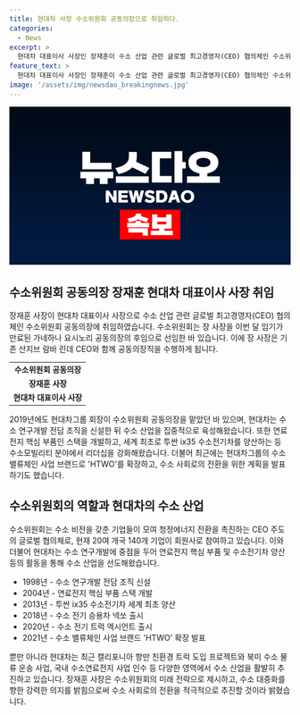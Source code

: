 ```yaml
---
title: 현대차 사장 수소위원회 공동의장으로 취임하다.
categories:
  - News
excerpt: >
  현대차 대표이사 사장인 장재훈이 수소 산업 관련 글로벌 최고경영자(CEO) 협의체인 수소위원회 공동의장으로 취임했다. 장 사장은 수소 연구개발을 통해 수소모빌리티 분야 리더십을 강화해왔으며, 수소로의 전환을 미래 전략으로 제시하고 있습니다. 또한, 현대차는 수소연료전지 사업 확장과 북미 수소 물류 운송 사업을 전개하고 있으며, 수소위원회는 청정에너지 전환을 촉진하는 CEO 주도 글로벌 협의체로 현재 20여 개국 140개 기업이 회원사로 참여하고 있습니다.
feature_text: >
  현대차 대표이사 사장인 장재훈이 수소 산업 관련 글로벌 최고경영자(CEO) 협의체인 수소위원회 공동의장으로 취임했다. 장 사장은 수소 연구개발을 통해 수소모빌리티 분야 리더십을 강화해왔으며, 수소로의 전환을 미래 전략으로 제시하고 있습니다. 또한, 현대차는 수소연료전지 사업 확장과 북미 수소 물류 운송 사업을 전개하고 있으며, 수소위원회는 청정에너지 전환을 촉진하는 CEO 주도 글로벌 협의체로 현재 20여 개국 140개 기업이 회원사로 참여하고 있습니다.
image: '/assets/img/newsdao_breakingnews.jpg'
---
```


<p><img src="/assets/img/newsdao_breakingnews.jpg" alt="firstkoreanews 속보" /></p>

<h2 data-ke-size="size26">수소위원회 공동의장 장재훈 현대차 대표이사 사장 취임</h2>

<p data-ke-size="size16">장재훈 사장이 현대차 대표이사 사장으로 수소 산업 관련 글로벌 최고경영자(CEO) 협의체인 수소위원회 공동의장에 취임하였습니다. 수소위원회는 장 사장을 이번 달 임기가 만료된 가네하나 요시노리 공동의장의 후임으로 선임한 바 있습니다. 이에 장 사장은 기존 산지브 람바 린데 CEO와 함께 공동의장직을 수행하게 됩니다.</p>

<table>
  <tr>
    <td style="text-align: center; height: 17px;"><b>수소위원회 공동의장</b></td>
  </tr>
 <tr>
    <td style="text-align: center; height: 17px;"><b>장재훈 사장</b></td>
  </tr>
  <tr>
    <td style="text-align: center; height: 17px;"><b>현대차 대표이사 사장</b></td>
  </tr>
</table>

<p data-ke-size="size16">2019년에도 현대차그룹 회장이 수소위원회 공동의장을 맡았던 바 있으며, 현대차는 수소 연구개발 전담 조직을 신설한 뒤 수소 산업을 집중적으로 육성해왔습니다. 또한 연료전지 핵심 부품인 스택을 개발하고, 세계 최초로 투싼 ix35 수소전기차를 양산하는 등 수소모빌리티 분야에서 리더십을 강화해왔습니다. 더불어 최근에는 현대차그룹의 수소 밸류체인 사업 브랜드로 'HTWO'를 확장하고, 수소 사회로의 전환을 위한 계획을 발표하기도 했습니다.</p>

<h2 data-ke-size="size26">수소위원회의 역할과 현대차의 수소 산업</h2>

<p data-ke-size="size16">수소위원회는 수소 비전을 갖춘 기업들이 모여 청정에너지 전환을 촉진하는 CEO 주도의 글로벌 협의체로, 현재 20여 개국 140개 기업이 회원사로 참여하고 있습니다. 이와 더불어 현대차는 수소 연구개발에 중점을 두어 연료전지 핵심 부품 및 수소전기차 양산 등의 활동을 통해 수소 산업을 선도해왔습니다. </p>

<ul>
  <li>1998년 - 수소 연구개발 전담 조직 신설</li>
  <li>2004년 - 연료전지 핵심 부품 스택 개발</li>
  <li>2013년 - 투싼 ix35 수소전기차 세계 최초 양산</li>
  <li>2018년 - 수소 전기 승용차 넥쏘 출시</li>
  <li>2020년 - 수소 전기 트럭 엑시언트 출시</li>
  <li>2021년 - 수소 밸류체인 사업 브랜드 'HTWO' 확장 발표</li>
</ul>

<p data-ke-size="size16">뿐만 아니라 현대차는 최근 캘리포니아 항만 친환경 트럭 도입 프로젝트와 북미 수소 물류 운송 사업, 국내 수소연료전지 사업 인수 등 다양한 영역에서 수소 산업을 활발히 추진하고 있습니다. 장재훈 사장은 수소위원회의 미래 전략으로 제시하고, 수소 대중화를 향한 강력한 의지를 밝힘으로써 수소 사회로의 전환을 적극적으로 추진할 것이라 밝혔습니다.</p>

